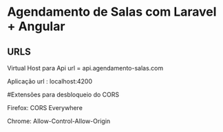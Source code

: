 # Agendamento de Salas com Laravel + Angular

## URLS

Virtual Host para Api url = api.agendamento-salas.com

Aplicação url : localhost:4200

#Extensões para desbloqueio do CORS

Firefox: CORS Everywhere

Chrome: Allow-Control-Allow-Origin